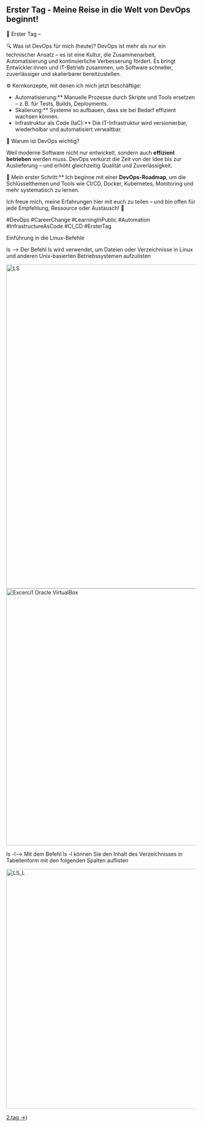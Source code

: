 ## Erster Tag - Meine Reise in die Welt von DevOps beginnt!


🚀 Erster Tag – 


🔍 Was ist DevOps für mich (heute)? 
DevOps ist mehr als nur ein technischer Ansatz – es ist eine Kultur, die Zusammenarbeit, Automatisierung und kontinuierliche Verbesserung fördert. 
Es bringt Entwickler:innen und IT-Betrieb zusammen, um Software schneller, zuverlässiger und skalierbarer bereitzustellen.

⚙️ Kernkonzepte, mit denen ich mich jetzt beschäftige:
 
- Automatisierung:** Manuelle Prozesse durch Skripte und Tools ersetzen – z. B. für Tests, Builds, Deployments.  
- Skalierung:** Systeme so aufbauen, dass sie bei Bedarf effizient wachsen können.  
- Infrastruktur als Code (IaC):** Die IT-Infrastruktur wird versionierbar, wiederholbar und automatisiert verwaltbar.

🎯 Warum ist DevOps wichtig?
 
Weil moderne Software nicht nur entwickelt, sondern auch **effizient betrieben** werden muss. DevOps verkürzt die Zeit von der Idee bis zur Auslieferung – und erhöht gleichzeitig Qualität und Zuverlässigkeit.


📍 
Mein erster Schritt:** Ich beginne mit einer **DevOps-Roadmap**, um die Schlüsselthemen und Tools wie CI/CD, Docker, Kubernetes, Monitoring und mehr systematisch zu lernen.

Ich freue mich, meine Erfahrungen hier mit euch zu teilen – und bin offen für jede Empfehlung, Ressource oder Austausch! 💬

#DevOps #CareerChange #LearningInPublic #Automation #InfrastructureAsCode #CI_CD #ErsterTag

Einführung in die Linux-Befehle

ls --> Der Befehl ls wird verwendet, um Dateien oder Verzeichnisse in Linux und anderen Unix-basierten Betriebssystemen aufzulisten

<img width="860" alt="LS" src="https://github.com/user-attachments/assets/adf3a94a-affb-4739-a36d-4ff6959c021a" />


<img width="682" alt="Excerci1 Oracle VirtualBox" src="https://github.com/user-attachments/assets/6c789267-e86c-4773-898f-559461b713ae" />

ls -l--> Mit dem Befehl ls -l können Sie den Inhalt des Verzeichnisses in Tabellenform mit den folgenden Spalten auflisten


<img width="637" alt="LS_L" src="https://github.com/user-attachments/assets/6cf53d03-e55d-4fb7-ae46-9eaee8ce0375" />




[2.tag →](https://github.com/aboudou123/DevOps-im-Galopp/tree/main/Tag%202))
